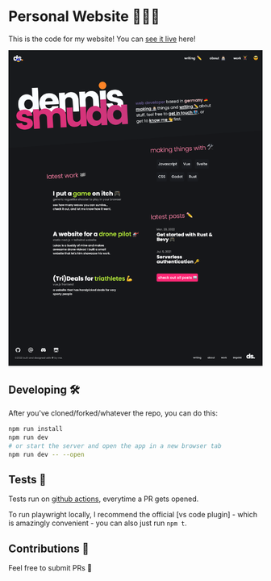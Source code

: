 # Personal Website 👨🏻‍💻

This is the code for my website! You can [see it live](https://dennissmuda.com/) here!

<!-- ![screenshot](./screenshot.png) -->

![screenshot dark](./screenshot-dark.png)

## Developing 🛠

After you've cloned/forked/whatever the repo, you can do this:

```bash
npm run install
npm run dev
# or start the server and open the app in a new browser tab
npm run dev -- --open
```

## Tests 🧪

Tests run on [github actions](https://github.com/DennisSmuda/dennissmuda-website/actions), everytime a PR gets opened.

To run playwright locally, I recommend the official [vs code plugin] - which is amazingly convenient - you can also just run `npm t`.

## Contributions 🥁

Feel free to submit PRs 👋
